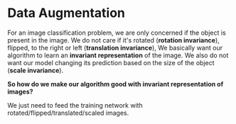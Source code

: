 # Data Augmentation

For an image classification problem, we are only concerned if the object is present in the image. We do not care if it's rotated (**rotation invariance**), flipped, to the right or left (**translation invariance**), We basically want our algorithm to learn an **invariant representation** of the image. We also do not want our model changing its prediction based on the size of the object (**scale invariance**).

**So how do we make our algorithm good with invariant representation of images?**

We just need to feed the training network with rotated/flipped/translated/scaled images.